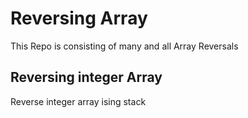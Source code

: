 # Reversing Array 

This Repo is consisting of many and all Array Reversals

## Reversing integer Array 

Reverse integer array ising stack